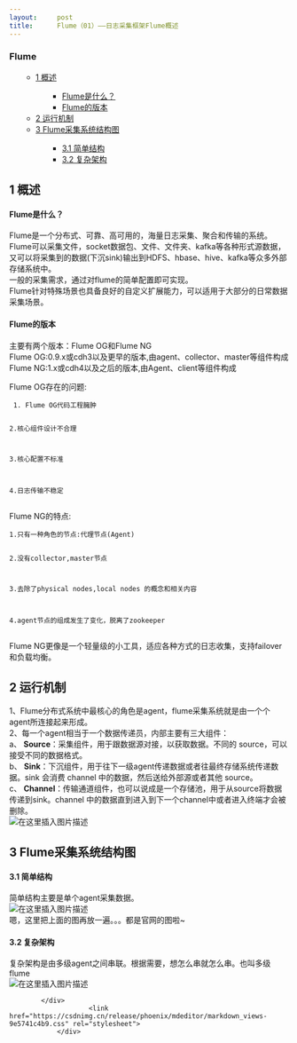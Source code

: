 ```yaml
---
layout:     post
title:      Flume（01）——日志采集框架Flume概述
---
```

<div id="article_content" class="article_content clearfix csdn-tracking-statistics" data-pid="blog" data-mod="popu_307" data-dsm="post">
								            <div id="content_views" class="markdown_views prism-atom-one-dark">
							<!-- flowchart 箭头图标 勿删 -->
							<svg xmlns="http://www.w3.org/2000/svg" style="display: none;"><path stroke-linecap="round" d="M5,0 0,2.5 5,5z" id="raphael-marker-block" style="-webkit-tap-highlight-color: rgba(0, 0, 0, 0);"></path></svg>
							<p></p><div class="toc"><h3>Flume</h3><ul><ul><li><a href="#1__1" rel="nofollow">1 概述</a></li><ul><ul><li><a href="#Flume_2" rel="nofollow">Flume是什么？</a></li><li><a href="#Flume_7" rel="nofollow">Flume的版本</a></li></ul></ul><li><a href="#2__33" rel="nofollow">2 运行机制</a></li><li><a href="#3_Flume_42" rel="nofollow">3 Flume采集系统结构图</a></li><ul><ul><li><a href="#31__43" rel="nofollow">3.1 简单结构</a></li><li><a href="#32__48" rel="nofollow">3.2 复杂架构</a></li></ul></ul></ul></ul></div><p></p>
<h2><a id="1__1"></a>1 概述</h2>
<h4><a id="Flume_2"></a>Flume是什么？</h4>
<p>Flume是一个分布式、可靠、高可用的，海量日志采集、聚合和传输的系统。<br>
Flume可以采集文件，socket数据包、文件、文件夹、kafka等各种形式源数据，又可以将采集到的数据(下沉sink)输出到HDFS、hbase、hive、kafka等众多外部存储系统中。<br>
一般的采集需求，通过对flume的简单配置即可实现。<br>
Flume针对特殊场景也具备良好的自定义扩展能力，可以适用于大部分的日常数据采集场景。</p>
<h4><a id="Flume_7"></a>Flume的版本</h4>
<p>主要有两个版本：Flume OG和Flume NG<br>
Flume OG:0.9.x或cdh3以及更早的版本,由agent、collector、master等组件构成<br>
Flume NG:1.x或cdh4以及之后的版本,由Agent、client等组件构成</p>
<p>Flume OG存在的问题:</p>
<pre><code> 1. Flume OG代码工程臃肿

 2.核心组件设计不合理

 3.核心配置不标准

 4.日志传输不稳定
</code></pre>
<p>Flume NG的特点:</p>
<pre><code>1.只有一种角色的节点:代理节点(Agent)

2.没有collector,master节点

3.去除了physical nodes,local nodes 的概念和相关内容

4.agent节点的组成发生了变化，脱离了zookeeper
</code></pre>
<p>Flume NG更像是一个轻量级的小工具，适应各种方式的日志收集，支持failover和负载均衡。</p>
<h2><a id="2__33"></a>2 运行机制</h2>
<p>1、Flume分布式系统中最核心的角色是agent，flume采集系统就是由一个个agent所连接起来形成。<br>
2、每一个agent相当于一个数据传递员，内部主要有三大组件：<br>
a、 <strong>Source</strong>：采集组件，用于跟数据源对接，以获取数据。不同的 source，可以接受不同的数据格式。<br>
b、 <strong>Sink</strong>：下沉组件，用于往下一级agent传递数据或者往最终存储系统传递数据。sink 会消费 channel 中的数据，然后送给外部源或者其他 source。<br>
c、 <strong>Channel</strong>：传输通道组件，也可以说成是一个存储池，用于从source将数据传递到sink。channel 中的数据直到进入到下一个channel中或者进入终端才会被删除。<br>
<img src="https://img-blog.csdn.net/20181001214618144?watermark/2/text/aHR0cHM6Ly9ibG9nLmNzZG4ubmV0L0ZlbmdnbXM=/font/5a6L5L2T/fontsize/400/fill/I0JBQkFCMA==/dissolve/70" alt="在这里插入图片描述"></p>
<h2><a id="3_Flume_42"></a>3 Flume采集系统结构图</h2>
<h4><a id="31__43"></a>3.1 简单结构</h4>
<p>简单结构主要是单个agent采集数据。<br>
<img src="https://img-blog.csdn.net/20181001214601250?watermark/2/text/aHR0cHM6Ly9ibG9nLmNzZG4ubmV0L0ZlbmdnbXM=/font/5a6L5L2T/fontsize/400/fill/I0JBQkFCMA==/dissolve/70" alt="在这里插入图片描述"><br>
嗯，这里把上面的图再放一遍。。。都是官网的图啦~</p>
<h4><a id="32__48"></a>3.2 复杂架构</h4>
<p>复杂架构是由多级agent之间串联。根据需要，想怎么串就怎么串。也叫多级flume<br>
<img src="https://img-blog.csdn.net/20181001214816523?watermark/2/text/aHR0cHM6Ly9ibG9nLmNzZG4ubmV0L0ZlbmdnbXM=/font/5a6L5L2T/fontsize/400/fill/I0JBQkFCMA==/dissolve/70" alt="在这里插入图片描述"></p>

            </div>
						<link href="https://csdnimg.cn/release/phoenix/mdeditor/markdown_views-9e5741c4b9.css" rel="stylesheet">
                </div>